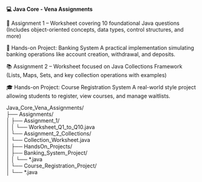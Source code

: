 **💻 Java Core - Vena Assignments** <br>

📘 Assignment 1 – Worksheet covering 10 foundational Java questions
(Includes object-oriented concepts, data types, control structures, and more) <br>

🏦 Hands-on Project: Banking System
A practical implementation simulating banking operations like account creation, withdrawal, and deposits.<br>

📚 Assignment 2 – Worksheet focused on Java Collections Framework
(Lists, Maps, Sets, and key collection operations with examples)<br>

🎓 Hands-on Project: Course Registration System
A real-world style project allowing students to register, view courses, and manage waitlists.<br>

Java_Core_Vena_Assignments/ <br>
├── Assignments/ <br>
│   ├── Assignment_1/<br>
│   │   └── Worksheet_Q1_to_Q10.java<br>
│   └── Assignment_2_Collections/<br>
│       └── Collection_Worksheet.java<br>
│
├── HandsOn_Projects/<br>
│   ├── Banking_System_Project/<br>
│   │   └── *.java<br>
│   └── Course_Registration_Project/<br>
│       └── *.java<br>

